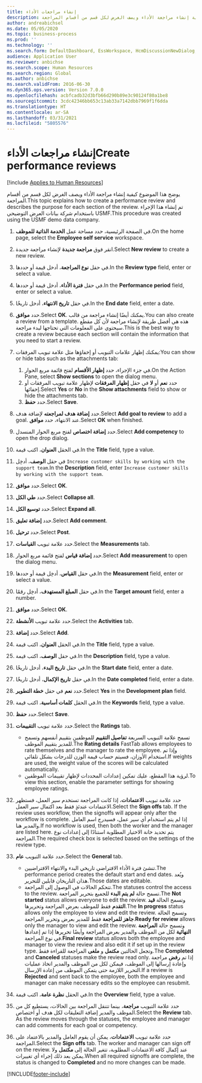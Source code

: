 ```yaml
---
title: إنشاء مراجعات الأداء
description: يوضح هذا الموضوع كيفية إنشاء مراجعة الأداء ويصف الغرض لكل قسم من أقسام المراجعة.
author: andreabichsel
ms.date: 05/05/2020
ms.topic: business-process
ms.prod: ''
ms.technology: ''
ms.search.form: DefaultDashboard, EssWorkspace, HcmDiscussionNewDialog, HcmDiscussion, HcmDiscussionChangeSettings, HcmDiscussionAddGoalDialog, HcmTopicCreate, HcmMeasurementDetailDialog, HcmPerfJournalAdd, HcmEmployeeDevelopmentWorkspace
audience: Application User
ms.reviewer: anbichse
ms.search.scope: Human Resources
ms.search.region: Global
ms.author: anbichse
ms.search.validFrom: 2016-06-30
ms.dyn365.ops.version: Version 7.0.0
ms.openlocfilehash: acbfcadb32d3bfb66d290b89e3c90124f80a1be8
ms.sourcegitcommit: 3cdc42346bb653c13ab33a7142dbb7969f1f6dda
ms.translationtype: HT
ms.contentlocale: ar-SA
ms.lasthandoff: 03/31/2021
ms.locfileid: "5805576"
---
```

# <a name="create-performance-reviews"></a><span data-ttu-id="37c87-103">إنشاء مراجعات الأداء</span><span class="sxs-lookup"><span data-stu-id="37c87-103">Create performance reviews</span></span>

[!include [Applies to Human Resources](../includes/applies-to-hr.md)]


<span data-ttu-id="37c87-104">يوضح هذا الموضوع كيفية إنشاء مراجعة الأداء ويصف الغرض لكل قسم من أقسام المراجعة.</span><span class="sxs-lookup"><span data-stu-id="37c87-104">This topic explains how to create a performance review and describes the purpose for each section of the review.</span></span> <span data-ttu-id="37c87-105">تم إنشاء هذا الإجراء باستخدام شركة بيانات العرض التوضيحي USMF.</span><span class="sxs-lookup"><span data-stu-id="37c87-105">This procedure was created using the USMF demo data company.</span></span>

1. <span data-ttu-id="37c87-106">في الصفحة الرئيسية، حدد مساحة عمل **الخدمة الذاتية للموظف**.</span><span class="sxs-lookup"><span data-stu-id="37c87-106">On the home page, select the **Employee self service** workspace.</span></span>
2. <span data-ttu-id="37c87-107">انقر فوق **مراجعة جديدة** لإنشاء مراجعة جديدة.</span><span class="sxs-lookup"><span data-stu-id="37c87-107">Select **New review** to create a new review.</span></span>
3. <span data-ttu-id="37c87-108">في حقل **نوع المراجعة**، أدخل قيمة أو حددها.</span><span class="sxs-lookup"><span data-stu-id="37c87-108">In the **Review type** field, enter or select a value.</span></span>
4. <span data-ttu-id="37c87-109">في حقل **فترة الأداء**، أدخل قيمة أو حددها.</span><span class="sxs-lookup"><span data-stu-id="37c87-109">In the **Performance period** field, enter or select a value.</span></span>
5. <span data-ttu-id="37c87-110">في حقل **تاريخ الانتهاء**، أدخل تاريخًا.</span><span class="sxs-lookup"><span data-stu-id="37c87-110">In the **End date** field, enter a date.</span></span>
6. <span data-ttu-id="37c87-111">حدد **موافق**.</span><span class="sxs-lookup"><span data-stu-id="37c87-111">Select **OK**.</span></span> <span data-ttu-id="37c87-112">يمكنك أيضًا إنشاء مراجعة من قالب.</span><span class="sxs-lookup"><span data-stu-id="37c87-112">You can also create a review from a template.</span></span> <span data-ttu-id="37c87-113">هذه هي أفضل طريقة لإنشاء مراجعة لأن كل مقطع سيحتوي على المعلومات التي تحتاجها لبدء مراجعة.</span><span class="sxs-lookup"><span data-stu-id="37c87-113">This is the best way to create a review because each section will contain the information that you need to start a review.</span></span>  
7. <span data-ttu-id="37c87-114">يمكنك إظهار علامات التبويب أو إخفاؤها مثل علامة تبويب المرفقات:</span><span class="sxs-lookup"><span data-stu-id="37c87-114">You can show or hide tabs such as the attachments tab:</span></span>

    1. <span data-ttu-id="37c87-115">في جزء الإجراء، حدد **إظهار الأقسام** لفتح قائمة مربع الحوار.</span><span class="sxs-lookup"><span data-stu-id="37c87-115">On the Action Pane, select **Show sections** to open the dialog menu.</span></span>
    1. <span data-ttu-id="37c87-116">حدد **نعم** أو **لا** في حقل **إظهار المرفقات** لإظهار علامة تبويب المرفقات أو إخفائها.</span><span class="sxs-lookup"><span data-stu-id="37c87-116">Select **Yes** or **No** in the **Show attachments** field to show or hide the attachments tab.</span></span>
    1. <span data-ttu-id="37c87-117">حدد **حفظ**.</span><span class="sxs-lookup"><span data-stu-id="37c87-117">Select **Save**.</span></span>

8. <span data-ttu-id="37c87-118">حدد **إضافة هدف لمراجعته** لإضافة هدف.</span><span class="sxs-lookup"><span data-stu-id="37c87-118">Select **Add goal to review** to add a goal.</span></span> <span data-ttu-id="37c87-119">عند الانتهاء، حدد **موافق**.</span><span class="sxs-lookup"><span data-stu-id="37c87-119">Select **OK** when finished.</span></span>
9. <span data-ttu-id="37c87-120">حدد **إضافة اختصاص** لفتح مربع الحوار المنسدل.</span><span class="sxs-lookup"><span data-stu-id="37c87-120">Select **Add competency** to open the drop dialog.</span></span>
10. <span data-ttu-id="37c87-121">في الحقل **العنوان**، اكتب قيمة.</span><span class="sxs-lookup"><span data-stu-id="37c87-121">In the **Title** field, type a value.</span></span>
11. <span data-ttu-id="37c87-122">في حقل **الوصف**، أدخِل `Increase customer skills by working with the support team`.</span><span class="sxs-lookup"><span data-stu-id="37c87-122">In the **Description** field, enter `Increase customer skills by working with the support team`.</span></span>
12. <span data-ttu-id="37c87-123">حدد **موافق**.</span><span class="sxs-lookup"><span data-stu-id="37c87-123">Select **OK**.</span></span>
13. <span data-ttu-id="37c87-124">حدد **طي الكل**.</span><span class="sxs-lookup"><span data-stu-id="37c87-124">Select **Collapse all**.</span></span>
14. <span data-ttu-id="37c87-125">حدد **توسيع الكل‬**.</span><span class="sxs-lookup"><span data-stu-id="37c87-125">Select **Expand all**.</span></span>
15. <span data-ttu-id="37c87-126">حدد **إضافة تعليق**.</span><span class="sxs-lookup"><span data-stu-id="37c87-126">Select **Add comment**.</span></span>
16. <span data-ttu-id="37c87-127">حدد **ترحيل**.</span><span class="sxs-lookup"><span data-stu-id="37c87-127">Select **Post**.</span></span>
17. <span data-ttu-id="37c87-128">حدد علامة تبويب **القياسات‬**.</span><span class="sxs-lookup"><span data-stu-id="37c87-128">Select the **Measurements** tab.</span></span>
18. <span data-ttu-id="37c87-129">حدد **إضافة قياس** لفتح قائمة مربع الحوار.</span><span class="sxs-lookup"><span data-stu-id="37c87-129">Select **Add measurement** to open the dialog menu.</span></span>
19. <span data-ttu-id="37c87-130">في حقل **القياس‬**، أدخِل قيمة أو حددها.</span><span class="sxs-lookup"><span data-stu-id="37c87-130">In the **Measurement** field, enter or select a value.</span></span>
26. <span data-ttu-id="37c87-131">في حقل **المبلغ المستهدف**، أدخِل رقمًا.</span><span class="sxs-lookup"><span data-stu-id="37c87-131">In the **Target amount** field, enter a number.</span></span>
20. <span data-ttu-id="37c87-132">حدد **موافق**.</span><span class="sxs-lookup"><span data-stu-id="37c87-132">Select **OK**.</span></span>
21. <span data-ttu-id="37c87-133">حدد علامة تبويب **الأنشطة‬**.</span><span class="sxs-lookup"><span data-stu-id="37c87-133">Select the **Activities** tab.</span></span>
22. <span data-ttu-id="37c87-134">حدد **إضافة**.</span><span class="sxs-lookup"><span data-stu-id="37c87-134">Select **Add**.</span></span>
23. <span data-ttu-id="37c87-135">في الحقل **العنوان**، اكتب قيمة.</span><span class="sxs-lookup"><span data-stu-id="37c87-135">In the **Title** field, type a value.</span></span>
24. <span data-ttu-id="37c87-136">في حقل **الوصف**، اكتب قيمة.</span><span class="sxs-lookup"><span data-stu-id="37c87-136">In the **Description** field, type a value.</span></span>
25. <span data-ttu-id="37c87-137">في حقل **تاريخ البدء**، أدخل تاريخًا.</span><span class="sxs-lookup"><span data-stu-id="37c87-137">In the **Start date** field, enter a date.</span></span>
26. <span data-ttu-id="37c87-138">في حقل **تاريخ الإكمال**، أدخل تاريخًا.</span><span class="sxs-lookup"><span data-stu-id="37c87-138">In the **Date completed** field, enter a date.</span></span>
27. <span data-ttu-id="37c87-139">حدد **نعم** في حقل **خطة التطوير**.</span><span class="sxs-lookup"><span data-stu-id="37c87-139">Select **Yes** in the **Development plan** field.</span></span>
28. <span data-ttu-id="37c87-140">في الحقل **كلمات أساسية**، اكتب قيمة.</span><span class="sxs-lookup"><span data-stu-id="37c87-140">In the **Keywords** field, type a value.</span></span>
29. <span data-ttu-id="37c87-141">حدد **حفظ**.</span><span class="sxs-lookup"><span data-stu-id="37c87-141">Select **Save**.</span></span>
30. <span data-ttu-id="37c87-142">حدد علامة تبويب **التقييمات‬**.</span><span class="sxs-lookup"><span data-stu-id="37c87-142">Select the **Ratings** tab.</span></span>  

    - <span data-ttu-id="37c87-143">تسمح علامة التبويب السريعة **تفاصيل التقييم** للموظفين بتقييم أنفسهم وتسمح للمدير بتقييم الموظف.</span><span class="sxs-lookup"><span data-stu-id="37c87-143">The **Rating details** FastTab allows employees to rate themselves and the manager to rate the employee.</span></span> <span data-ttu-id="37c87-144">وإذا تم استخدام الأوزان، فسيتم حساب قيمة الوزن للدرجات بشكل تلقائي.</span><span class="sxs-lookup"><span data-stu-id="37c87-144">If weights are used, the weight value of the scores will be calculated automatically.</span></span>  
    - <span data-ttu-id="37c87-145">لرؤية هذا المقطع، عليك تمكين إعدادات المحددات لإظهار تقييمات الموظفين.</span><span class="sxs-lookup"><span data-stu-id="37c87-145">To view this section, enable the parameter settings for showing employee ratings.</span></span>  

31. <span data-ttu-id="37c87-146">حدد علامة تبويب **الاعتمادات‬**، إذا كانت المراجعة تستخدم سير العمل، فستظهر الاعتمادات عندئذٍ فقط بعد اكتمال سير العمل.</span><span class="sxs-lookup"><span data-stu-id="37c87-146">Select the **Sign offs** tab. If the review uses workflow, then the signoffs will appear only after the workflow is complete.</span></span> <span data-ttu-id="37c87-147">إذا لم يتم استخدام أي سير عمل، فسيدرج اسم العامل والمدير هنا.</span><span class="sxs-lookup"><span data-stu-id="37c87-147">If no workflow is used, then both the worker and the manager are listed here.</span></span> <span data-ttu-id="37c87-148">يتم تحديد خانة الاختيار المطلوبة استنادًا إلى إعدادات نوع المراجعة.</span><span class="sxs-lookup"><span data-stu-id="37c87-148">The required check box is selected based on the settings of the review type.</span></span>  
32. <span data-ttu-id="37c87-149">حدد علامة التبويب **عام**.</span><span class="sxs-lookup"><span data-stu-id="37c87-149">Select the **General** tab.</span></span>

    - <span data-ttu-id="37c87-150">تنشئ فترة الأداء الافتراضي تاريخي البدء والانتهاء الافتراضيين.</span><span class="sxs-lookup"><span data-stu-id="37c87-150">The performance period creates the default start and end dates.</span></span> <span data-ttu-id="37c87-151">ويُعد هذان التاريخان قابلين للتحرير.</span><span class="sxs-lookup"><span data-stu-id="37c87-151">Those dates are editable.</span></span>  
    - <span data-ttu-id="37c87-152">تتحكم الحالات في الوصول إلى المراجعة.</span><span class="sxs-lookup"><span data-stu-id="37c87-152">The statuses control the access to the review.</span></span> <span data-ttu-id="37c87-153">تسمح حالة **لم يتم البدء** للجميع بتحرير المراجعة.</span><span class="sxs-lookup"><span data-stu-id="37c87-153">The **Not started** status allows everyone to edit the review.</span></span> <span data-ttu-id="37c87-154">وتسمح الحالة **قيد التقدم** فقط للموظف بعرض المراجعة وتحريرها.</span><span class="sxs-lookup"><span data-stu-id="37c87-154">The **In progress** status allows only the employee to view and edit the review.</span></span> <span data-ttu-id="37c87-155">وتسمح الحالة **جاهز للمراجعة** فقط للمدير بعرض وتحرير المراجعة.</span><span class="sxs-lookup"><span data-stu-id="37c87-155">**Ready for review** allows only the manager to view and edit the review.</span></span> <span data-ttu-id="37c87-156">وتسمح حالة **المراجعة النهائية** لكل من الموظف والمدير بعرض المراجعة وأيضًا تحريرها إذا تم إعدادها في نوع المراجعة.</span><span class="sxs-lookup"><span data-stu-id="37c87-156">**Final review** status allows both the employee and manager to view the review and also edit it if set up in the review type.</span></span> <span data-ttu-id="37c87-157">وتجعل الحالتين **مكتمل** و **ملغى** المراجعة للقراءة فقط.</span><span class="sxs-lookup"><span data-stu-id="37c87-157">The **Completed** and **Canceled** statuses make the review read only.</span></span> <span data-ttu-id="37c87-158">إذا تم **رفض** مراجعة وإعادة إرسالها إلى الموظف، فيمكن لكل من الموظف والمدير اتخاذ عمليات التحرير اللازمة حتى يتمكن الموظف من إعادة الإرسال.</span><span class="sxs-lookup"><span data-stu-id="37c87-158">If a review is **Rejected** and sent back to the employee, both the employee and manager can make necessary edits so the employee can resubmit.</span></span>

33. <span data-ttu-id="37c87-159">في الحقل **نظرة عامة**، اكتب قيمة.</span><span class="sxs-lookup"><span data-stu-id="37c87-159">In the **Overview** field, type a value.</span></span>
34. <span data-ttu-id="37c87-160">حدد علامة التبويب **مراجعة**، بينما تتنقل المراجعة بين الحالات، يستطيع كل من الموظف والمدير إضافة التعليقات لكل هدف أو اختصاص.</span><span class="sxs-lookup"><span data-stu-id="37c87-160">Select the **Review** tab. As the review moves through the statuses, the employee and manager can add comments for each goal or competency.</span></span>  
35. <span data-ttu-id="37c87-161">حدد علامة تبويب **الاعتمادات**، يمكن أن يقوم العامل والمدير بالاعتماد على المراجعة.</span><span class="sxs-lookup"><span data-stu-id="37c87-161">Select the **Sign offs** tab. The worker and manager can sign off on the review.</span></span> <span data-ttu-id="37c87-162">عند إكمال كافة الاعتمادات المطلوبة، تتغير الحالة إلى **مكتمل** ولا يمكن بعد ذلك إجراء أي تغييرات.</span><span class="sxs-lookup"><span data-stu-id="37c87-162">When all required signoffs are complete, the status is changed to **Completed** and no more changes can be made.</span></span>  



[!INCLUDE[footer-include](../includes/footer-banner.md)]